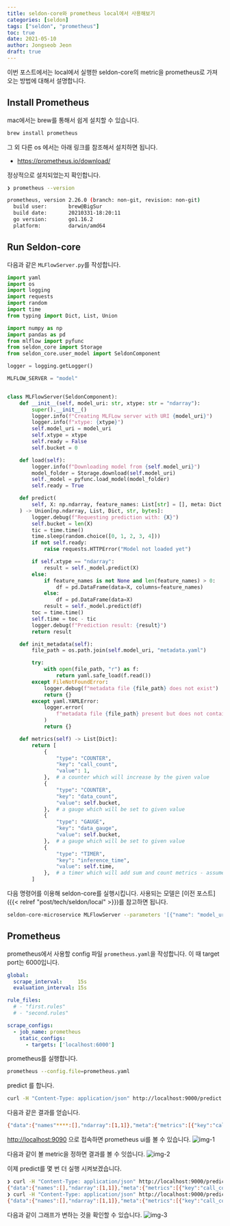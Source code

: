 ```yaml
---
title: seldon-core와 prometheus local에서 사용해보기
categories: [seldon]
tags: ["seldon", "prometheus"]
toc: true
date: 2021-05-10
author: Jongseob Jeon
draft: true
---
```


이번 포스트에서는 local에서 실행한 seldon-core의 metric을 prometheus로 가져오는 방법에 대해서 설명합니다.

## Install Prometheus
mac에서는 brew를 통해서 쉽게 설치할 수 있습니다.

```bash
brew install prometheus
```

그 외 다른 os 에서는 아래 링크를 참조해서 설치하면 됩니다.
- https://prometheus.io/download/


정상적으로 설치되었는지 확인합니다.

```bash
❯ prometheus --version

prometheus, version 2.26.0 (branch: non-git, revision: non-git)
  build user:       brew@BigSur
  build date:       20210331-18:20:11
  go version:       go1.16.2
  platform:         darwin/amd64
```

## Run Seldon-core
다음과 같은 `MLFlowServer.py`를 작성합니다.
```python
import yaml
import os
import logging
import requests
import random
import time
from typing import Dict, List, Union

import numpy as np
import pandas as pd
from mlflow import pyfunc
from seldon_core import Storage
from seldon_core.user_model import SeldonComponent

logger = logging.getLogger()

MLFLOW_SERVER = "model"


class MLFlowServer(SeldonComponent):
    def __init__(self, model_uri: str, xtype: str = "ndarray"):
        super().__init__()
        logger.info(f"Creating MLFLow server with URI {model_uri}")
        logger.info(f"xtype: {xtype}")
        self.model_uri = model_uri
        self.xtype = xtype
        self.ready = False
        self.bucket = 0

    def load(self):
        logger.info(f"Downloading model from {self.model_uri}")
        model_folder = Storage.download(self.model_uri)
        self._model = pyfunc.load_model(model_folder)
        self.ready = True

    def predict(
        self, X: np.ndarray, feature_names: List[str] = [], meta: Dict = None
    ) -> Union[np.ndarray, List, Dict, str, bytes]:
        logger.debug(f"Requesting prediction with: {X}")
        self.bucket = len(X)
        tic = time.time()
        time.sleep(random.choice([0, 1, 2, 3, 4]))
        if not self.ready:
            raise requests.HTTPError("Model not loaded yet")

        if self.xtype == "ndarray":
            result = self._model.predict(X)
        else:
            if feature_names is not None and len(feature_names) > 0:
                df = pd.DataFrame(data=X, columns=feature_names)
            else:
                df = pd.DataFrame(data=X)
            result = self._model.predict(df)
        toc = time.time()
        self.time = toc - tic
        logger.debug(f"Prediction result: {result}")
        return result

    def init_metadata(self):
        file_path = os.path.join(self.model_uri, "metadata.yaml")

        try:
            with open(file_path, "r") as f:
                return yaml.safe_load(f.read())
        except FileNotFoundError:
            logger.debug(f"metadata file {file_path} does not exist")
            return {}
        except yaml.YAMLError:
            logger.error(
                f"metadata file {file_path} present but does not contain valid yaml"
            )
            return {}

    def metrics(self) -> List[Dict]:
        return [
            {
                "type": "COUNTER",
                "key": "call_count",
                "value": 1,
            },  # a counter which will increase by the given value
            {
                "type": "COUNTER",
                "key": "data_count",
                "value": self.bucket,
            },  # a gauge which will be set to given value
            {
                "type": "GAUGE",
                "key": "data_gauge",
                "value": self.bucket,
            },  # a gauge which will be set to given value
            {
                "type": "TIMER",
                "key": "inference_time",
                "value": self.time,
            },  # a timer which will add sum and count metrics - assumed millisecs
        ]
```

다음 명령어를 이용해 seldon-core를 실행시킵니다.
사용되는 모델은 [이전 포스트]({{< relref "post/tech/seldon/local" >}})를 참고하면 됩니다.
```bash
seldon-core-microservice MLFlowServer --parameters '[{"name": "model_uri", "type":"STRING", "value": "file://mlruns/0/d96ad56315364063901ace2df62dfbc2/artifacts/iris_model/"}]'
```

## Prometheus
prometheus에서 사용할 config 파일 `prometheus.yaml`을 작성합니다.
이 때 target port는 6000입니다.
```yaml
global:
  scrape_interval:     15s
  evaluation_interval: 15s

rule_files:
  # - "first.rules"
  # - "second.rules"

scrape_configs:
  - job_name: prometheus
    static_configs:
      - targets: ['localhost:6000']
```

prometheus를 실행합니다.
```bash
prometheus --config.file=prometheus.yaml
```

predict 를 합니다.
```bash
curl -H "Content-Type: application/json" http://localhost:9000/predict -d @./input.json
```
다음과 같은 결과를 얻습니다.
```bash
{"data":{"names"****:[],"ndarray":[1,1]},"meta":{"metrics":[{"key":"call_count","type":"COUNTER","value":1},{"key":"data_count","type":"COUNTER","value":2},{"key":"data_gauge","type":"GAUGE","value":2},{"key":"inference_time","type":"TIMER","value":4.001783132553101}]}}
```

[http://localhost:9090](http://localhost:9090) 으로 접속하면 prometheus ui를 볼 수 있습니다.
![img-1](/imgs/seldon/prometheus-1.png)

다음과 같이 볼 metric을 정하면 결과를 볼 수 잇씁니다.
![img-2](/imgs/seldon/prometheus-2.png)

이제 predict를 몇 번 더 실행 시켜보겠습니다.
```bash
❯ curl -H "Content-Type: application/json" http://localhost:9000/predict -d @./input.json
{"data":{"names":[],"ndarray":[1,1]},"meta":{"metrics":[{"key":"call_count","type":"COUNTER","value":1},{"key":"data_count","type":"COUNTER","value":2},{"key":"data_gauge","type":"GAUGE","value":2},{"key":"inference_time","type":"TIMER","value":4.003461837768555}]}}
❯ curl -H "Content-Type: application/json" http://localhost:9000/predict -d @./input.json
{"data":{"names":[],"ndarray":[1,1]},"meta":{"metrics":[{"key":"call_count","type":"COUNTER","value":1},{"key":"data_count","type":"COUNTER","value":2},{"key":"data_gauge","type":"GAUGE","value":2},{"key":"inference_time","type":"TIMER","value":3.003340005874634}]}}
```

다음과 같이 그래프가 변하는 것을 확인할 수 있습니다.
![img-3](/imgs/seldon/prometheus-3.png)
